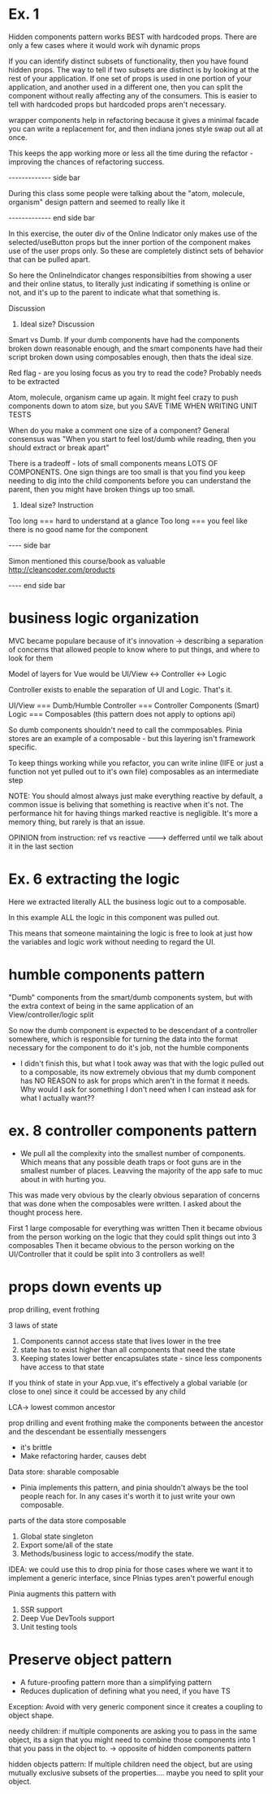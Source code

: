 # Ex. 1

Hidden components pattern works BEST with hardcoded props.
There are only a few cases where it would work wih dynamic props

If you can identify distinct subsets of functionality, then you have found
hidden props. The way to tell if two subsets are distinct is by looking at the
rest of your application. If one set of props is used in one portion of your
application, and another used in a different one, then you can split the component
without really affecting any of the consumers. This is easier to tell with hardcoded props
but hardcoded props aren't necessary.

wrapper components help in refactoring because it gives a minimal facade you can
write a replacement for, and then indiana jones style swap out all at once.

This keeps the app working more or less all the time during the refactor - improving
the chances of refactoring success.



------------- side bar

During this class some people were talking about the "atom, molecule, organism" design pattern
and seemed to really like it

------------- end side bar


In this exercise, the outer div of the Online Indicator only makes use of the selected/useButton props
but the inner portion of the component makes use of the user props only. So these are completely
distinct sets of behavior that can be pulled apart.


So here the OnlineIndicator changes responsibilties from showing a user and their online status, to literally just
indicating if something is online or not, and it's up to the parent to indicate what that something is.

Discussion

1. Ideal size? Discussion

Smart vs Dumb. If your dumb components have had the components broken down reasonable enough, and the smart components have
had their script broken down using composables enough, then thats the ideal size.

Red flag - are you losing focus as you try to read the code? Probably needs to be extracted

Atom, molecule, organism came up again. It might feel crazy to push components down to atom size, but you SAVE TIME WHEN WRITING UNIT TESTS

When do you make a comment one size of a component? General consensus was "When you start to feel lost/dumb while reading, then you should extract or break apart"

There is a tradeoff - lots of small components means LOTS OF COMPONENTS. One sign things are too small is that
you find you keep needing to dig into the child components before you can
understand the parent, then you might have broken things up too small.

1. Ideal size? Instruction

Too long === hard to understand at a glance
Too long === you feel like there is no good name for the component

---- side bar

Simon mentioned this course/book as valuable
http://cleancoder.com/products

---- end side bar



# business logic organization

MVC became populare because of it's innovation -> describing a separation of concerns
that allowed people to know where to put things, and where to look for them

Model of layers for Vue would be
UI/View <-> Controller <-> Logic

Controller exists to enable the separation of UI and Logic. That's it.

UI/View === Dumb/Humble
Controller === Controller Components (Smart)
Logic === Composables (this pattern does not apply to options api)

So dumb components shouldn't need to call the commposables.
Pinia stores are an example of a composable - but this layering isn't framework specific.

To keep things working while you refactor, you can write inline (IIFE or just a function not yet pulled out to it's own file) composables as an intermediate step

NOTE: You should almost always just make everything reactive by default, a common issue is beliving that something is reactive when it's not.
The performance hit for having things marked reactive is negligible. It's more a memory thing, but rarely is that an issue.

OPINION from instruction: ref vs reactive ---> defferred until we talk about it in the last section

# Ex. 6 extracting the logic

Here we extracted literally ALL the business logic out to a composable.

In this example ALL the logic in this component was pulled out.

This means that someone maintaining the logic is free to look at just how the variables and logic work without needing to regard the UI.

# humble components pattern

"Dumb" components from the smart/dumb components system, but with the
extra context of being in the same application of an View/controller/logic split


So now the dumb component is expected to be  descendant of a controller somewhere,
which is responsible for turning the data into the format necessary for the component to do it's job, not the humble components

- I didn't finish this, but what I took away was that with the logic pulled out to a composable, its
now extremely obvious that my dumb component has NO REASON to ask for props which aren't in the format it needs.
Why would I ask for something I don't need when I can instead ask for what I actually want??

# ex. 8 controller components pattern

- We pull all the complexity into the smallest number of components. Which means that any possible death traps or foot guns are in the smallest number of places. Leavving the majority of the app safe to muc about in with hurting you.

This was made very obvious by the clearly obvious separation of concerns that was done when the composables were
written. I asked about the thought process here.

First 1 large composable for everything was written
Then it became obvious from the person working on the logic that they could split things out into 3 composables
Then it became obvious to the person working on the UI/Controller that it could be split into 3 controllers as well!


# props down events up

prop drilling, event frothing

3 laws of state
1. Components cannot access state that lives lower in the tree
2. state has to exist higher than all components that need the state
3. Keeping states lower better encapsulates state - since less components have access to that state

If you think of state in your App.vue, it's effectively a global variable (or close to one) since it could be accessed by any child

LCA-> lowest common ancestor

prop drilling and event frothing make the components between the ancestor and the descendant be essentially messengers
- it's brittle
- Make refactoring harder, causes debt

Data store: sharable composable
- Pinia implements this pattern, and pinia shouldn't always be the tool people reach for. In any cases it's worth it to just write your own composable.

parts of the data store composable
1. Global state singleton
2. Export some/all of the state
3. Methods/business logic to access/modify the state.

IDEA: we could use this to drop pinia for those cases where we want it to implement a generic interface, since PInias types aren't powerful enough

Pinia augments this pattern with
1. SSR support
2. Deep Vue DevTools support
3. Unit testing tools


# Preserve object pattern
- A future-proofing pattern more than a simplifying pattern
- Reduces duplication of defining what you need, if you have TS

Exception: Avoid with very generic component since it creates a coupling to object shape.

needy children: if multiple components are asking you to pass in the same object, its a sign that you might need to combine those components into 1 that you pass in the object to.
-> opposite of hidden components pattern

hidden objects pattern: If multiple children need the object, but are using mutually exclusive subsets of the properties.... maybe you need to split your object.